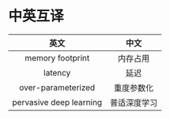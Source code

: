 # 中英互译

英文|中文
:-:|:-:
memory footprint|内存占用
latency|延迟
over-parameterized|重度参数化
pervasive deep learning|普适深度学习